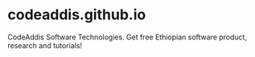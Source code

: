 # codeaddis.github.io
CodeAddis Software Technologies. Get free Ethiopian software product, research  and tutorials!
